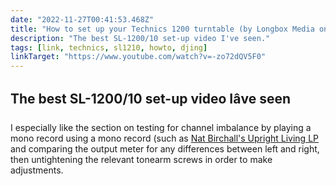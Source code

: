 ```yaml
---
date: "2022-11-27T00:41:53.468Z"
title: "How to set up your Technics 1200 turntable (by Longbox Media on YouTube)"
description: "The best SL-1200/10 set-up video I've seen."
tags: [link, technics, sl1210, howto, djing]
linkTarget: "https://www.youtube.com/watch?v=-zo72dQV5F0"
---
```

The best SL-1200/10 set-up video Iâve seen
---

I especially like the section on testing for channel imbalance by playing a mono record using a mono record (such as [Nat Birchall's Upright Living LP](https://www.discogs.com/release/15752593-Nat-Birchall-meets-Al-Breadwinner-Upright-Living) and comparing the output meter for any differences between left and right, then untightening the relevant tonearm screws in order to make adjustments.